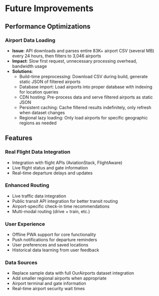 # Future Improvements

## Performance Optimizations

### Airport Data Loading
- **Issue**: API downloads and parses entire 83K+ airport CSV (several MB) every 24 hours, then filters to 3,046 airports
- **Impact**: Slow first request, unnecessary processing overhead, bandwidth usage
- **Solutions**:
  - Build-time preprocessing: Download CSV during build, generate static JSON of filtered airports
  - Database import: Load airports into proper database with indexing for location queries
  - CDN hosting: Pre-process data and serve filtered airports as static JSON
  - Persistent caching: Cache filtered results indefinitely, only refresh when dataset changes
  - Regional lazy loading: Only load airports for specific geographic regions as needed

## Features

### Real Flight Data Integration
- Integration with flight APIs (AviationStack, FlightAware)
- Live flight status and gate information
- Real-time departure delays and updates

### Enhanced Routing
- Live traffic data integration
- Public transit API integration for better transit routing
- Airport-specific check-in time recommendations
- Multi-modal routing (drive + train, etc.)

### User Experience
- Offline PWA support for core functionality
- Push notifications for departure reminders
- User preferences and saved locations
- Historical data learning from user feedback

### Data Sources
- Replace sample data with full OurAirports dataset integration
- Add smaller regional airports when appropriate
- Airport terminal and gate information
- Real-time airport security wait times
